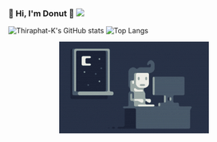 ### 👋 Hi, I'm Donut :doughnut: ![](https://komarev.com/ghpvc/?username=Thiraphat-K&label=PROFILE+VIEWS)
![Thiraphat-K's GitHub stats](https://github-readme-stats.vercel.app/api?username=Thiraphat-K&show_icons=true&theme=great-gatsby)
![Top Langs](https://github-readme-stats.vercel.app/api/top-langs/?username=Thiraphat-K&theme=great-gatsby&layout=compact&langs_count=8)
<br>
<p align="center">
<img alt="Night Coding" src="https://raw.githubusercontent.com/AVS1508/AVS1508/master/assets/Night-Coding.gif"/>
  </p>

<!--
**Thiraphat-K/Thiraphat-K** is a ✨ _special_ ✨ repository because its `README.md` (this file) appears on your GitHub profile.

Here are some ideas to get you started:

- 🔭 I’m currently working on ...
- 🌱 I’m currently learning ...
- 👯 I’m looking to collaborate on ...
- 🤔 I’m looking for help with ...
- 💬 Ask me about ...
- 📫 How to reach me: ...
- 😄 Pronouns: ...
- ⚡ Fun fact: ...
-->
